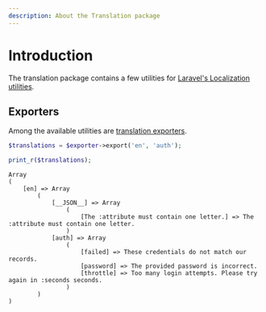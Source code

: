 ```yaml
---
description: About the Translation package
---
```


# Introduction

The translation package contains a few utilities for [Laravel's Localization utilities](https://laravel.com/docs/10.x/localization).

## Exporters

Among the available utilities are [translation exporters](./exporters/README.md).

```php
$translations = $exporter->export('en', 'auth');

print_r($translations);
```

```
Array
(
    [en] => Array
        (
            [__JSON__] => Array
                (
                    [The :attribute must contain one letter.] => The :attribute must contain one letter.
                )
            [auth] => Array
                (
                    [failed] => These credentials do not match our records.
                    [password] => The provided password is incorrect.
                    [throttle] => Too many login attempts. Please try again in :seconds seconds.
                )
        )
)
```